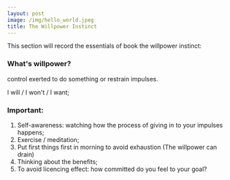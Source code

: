```yaml
---
layout: post
image: /img/hello_world.jpeg
title: The Willpower Instinct
---
```


This section will record the essentials of book the willpower instinct: 

### What's willpower? 
control exerted to do something or restrain impulses.

I will / I won't / I want; 

### Important: 
1. Self-awareness: watching how the process of giving in to your impulses happens; 
2. Exercise / meditation;
3. Put first things first in morning to avoid exhaustion (The willpower can drain)
4. Thinking about the benefits;
5. To avoid licencing effect: how committed do you feel to your goal? 

### 
